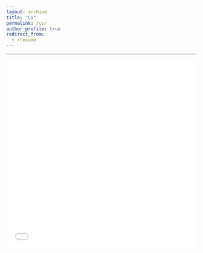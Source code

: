 ```yaml
---
layout: archive
title: "CV"
permalink: /cv/
author_profile: true
redirect_from:
  - /resume
---
```


------

<iframe src="/files/cv/PrathamShah_CV.pdf" width="100%" height="500" frameborder="no" border="0" marginwidth="0" marginheight="0"></iframe>